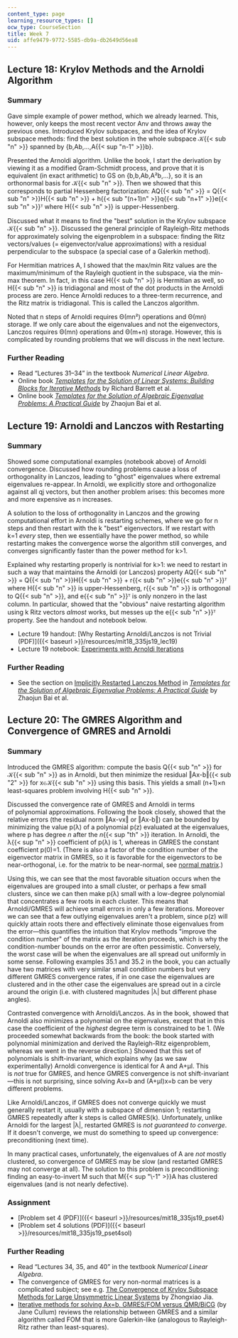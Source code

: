 ```yaml
---
content_type: page
learning_resource_types: []
ocw_type: CourseSection
title: Week 7
uid: affe9479-9772-5585-db9a-db2649d56ea8
---
```


Lecture 18: Krylov Methods and the Arnoldi Algorithm
----------------------------------------------------

### Summary

Gave simple example of power method, which we already learned. This, however, only keeps the most recent vector Anv and throws away the previous ones. Introduced Krylov subspaces, and the idea of Krylov subspace methods: find the best solution in the whole subspace 𝒦{{< sub "n" >}} spanned by {b,Ab,...,A{{< sup "n-1" >}}b}.

Presented the Arnoldi algorithm. Unlike the book, I start the derivation by viewing it as a modified Gram-Schmidt process, and prove that it is equivalent (in exact arithmetic) to GS on {b,b,Ab,A²b,...}, so it is an orthonormal basis for 𝒦{{< sub "n" >}}. Then we showed that this corresponds to partial Hessenberg factorization: AQ{{< sub "n" >}} = Q{{< sub "n" >}}H{{< sub "n" >}} + h{{< sub "(n+1)n" >}}q{{< sub "n+1" >}}e{{< sub "n" >}}ᵀ where H{{< sub "n" >}} is upper-Hessenberg.

Discussed what it means to find the "best" solution in the Krylov subspace 𝒦{{< sub "n" >}}. Discussed the general principle of Rayleigh-Ritz methods for approximately solving the eigenproblem in a subspace: finding the Ritz vectors/values (= eigenvector/value approximations) with a residual perpendicular to the subspace (a special case of a Galerkin method).

For Hermitian matrices A, I showed that the max/min Ritz values are the maximum/minimum of the Rayleigh quotient in the subspace, via the min-max theorem. In fact, in this case H{{< sub "n" >}} is Hermitian as well, so H{{< sub "n" >}} is tridiagonal and most of the dot products in the Arnoldi process are zero. Hence Arnoldi reduces to a three-term recurrence, and the Ritz matrix is tridiagonal. This is called the Lanczos algorithm.

Noted that n steps of Arnoldi requires Θ(mn²) operations and Θ(mn) storage. If we only care about the eigenvalues and not the eigenvectors, Lanczos requires Θ(mn) operations and Θ(m+n) storage. However, this is complicated by rounding problems that we will discuss in the next lecture.

### Further Reading

*   Read “Lectures 31–34” in the textbook _Numerical Linear Algebra_.
*   Online book [_Templates for the Solution of Linear Systems: Building Blocks for Iterative Methods_](http://www.netlib.org/linalg/html_templates/Templates.html) by Richard Barrett et al.
*   Online book [_Templates for the Solution of Algebraic Eigenvalue Problems: A Practical Guide_](http://www.cs.utk.edu/~dongarra/etemplates/book.html) by Zhaojun Bai et al.

Lecture 19: Arnoldi and Lanczos with Restarting
-----------------------------------------------

### Summary

Showed some computational examples (notebook above) of Arnoldi convergence. Discussed how rounding problems cause a loss of orthogonality in Lanczos, leading to "ghost" eigenvalues where extremal eigenvalues re-appear. In Arnoldi, we explicitly store and orthogonalize against all qj vectors, but then another problem arises: this becomes more and more expensive as n increases.

A solution to the loss of orthogonality in Lanczos and the growing computational effort in Arnoldi is restarting schemes, where we go for n steps and then restart with the k "best" eigenvectors. If we restart with k=1 _every_ step, then we essentially have the power method, so while restarting makes the convergence worse the algorithm still converges, and converges significantly faster than the power method for k>1.

Explained why restarting properly is nontrivial for k>1: we need to restart in such a way that maintains the Arnoldi (or Lanczos) property AQ{{< sub "n" >}} = Q{{< sub "n" >}}H{{< sub "n" >}} + r{{< sub "n" >}}e{{< sub "n" >}}ᵀ where H{{< sub "n" >}} is upper-Hessenberg, r{{< sub "n" >}} is orthogonal to Q{{< sub "n" >}}, and e{{< sub "n" >}}ᵀ is only nonzero in the last column. In particular, showed that the "obvious" naive restarting algorithm using k Ritz vectors _almost_ works, but messes up the e{{< sub "n" >}}ᵀ property. See the handout and notebook below.

*   Lecture 19 handout: [Why Restarting Arnoldi/Lanczos is not Trivial (PDF)]({{< baseurl >}}/resources/mit18_335js19_lec19)
*   Lecture 19 notebook: [Experiments with Arnoldi Iterations](http://nbviewer.jupyter.org/github/mitmath/18335/blob/master/notes/Arnoldi.ipynb)

### Further Reading

*   See the section on [Implicitly Restarted Lanczos Method](http://www.cs.utk.edu/~dongarra/etemplates/node117.html) in [_Templates for the Solution of Algebraic Eigenvalue Problems: A Practical Guide_](http://www.cs.utk.edu/~dongarra/etemplates/book.html) by Zhaojun Bai et al.

Lecture 20: The GMRES Algorithm and Convergence of GMRES and Arnoldi
--------------------------------------------------------------------

### Summary

Introduced the GMRES algorithm: compute the basis Q{{< sub "n" >}} for 𝒦{{< sub "n" >}} as in Arnoldi, but then minimize the residual ‖Ax-b‖{{< sub "2" >}} for x∈𝒦{{< sub "n" >}} using this basis. This yields a small (n+1)×n least-squares problem involving H{{< sub "n" >}}.

Discussed the convergence rate of GMRES and Arnoldi in terms of polynomial approximations. Following the book closely, showed that the relative errors (the residual norm ‖Ax-νx‖ or ‖Ax-b‖) can be bounded by minimizing the value p(λ) of a polynomial p(z) evaluated at the eigenvalues, where p has degree _n_ after the _n_{{< sup "th" >}} iteration. In Arnoldi, the λ{{< sup "n" >}} coefficient of p(λ) is 1, whereas in GMRES the constant coefficient p(0)=1. (There is also a factor of the condition number of the eigenvector matrix in GMRES, so it is favorable for the eigenvectors to be near-orthogonal, i.e. for the matrix to be near-normal, see [normal matrix](http://en.wikipedia.org/wiki/Normal_matrix).)

Using this, we can see that the most favorable situation occurs when the eigenvalues are grouped into a small cluster, or perhaps a few small clusters, since we can then make p(λ) small with a low-degree polynomial that concentrates a few roots in each cluster. This means that Arnoldi/GMRES will achieve small errors in only a few iterations. Moreover we can see that a few outlying eigenvalues aren't a problem, since p(z) will quickly attain roots there and effectively eliminate those eigenvalues from the error—this quantifies the intuition that Krylov methods "improve the condition number" of the matrix as the iteration proceeds, which is why the condition-number bounds on the error are often pessimistic. Conversely, the worst case will be when the eigenvalues are all spread out uniformly in some sense. Following examples 35.1 and 35.2 in the book, you can actually have two matrices with very similar small condition numbers but very different GMRES convergence rates, if in one case the eigenvalues are clustered and in the other case the eigenvalues are spread out in a circle around the origin (i.e. with clustered magnitudes |λ| but different phase angles).

Contrasted convergence with Arnoldi/Lanczos. As in the book, showed that Arnoldi also minimizes a polynomial on the eigenvalues, except that in this case the coefficient of the _highest_ degree term is constrained to be 1. (We proceeded somewhat backwards from the book: the book started with polynomial minimization and derived the Rayleigh-Ritz eigenproblem, whereas we went in the reverse direction.) Showed that this set of polynomials is shift-invariant, which explains why (as we saw experimentally) Arnoldi convergence is identical for A and A+μI. This is _not_ true for GMRES, and hence GMRES convergence is not shift-invariant—this is not surprising, since solving Ax=b and (A+μI)x=b can be very different problems.

Like Arnoldi/Lanczos, if GMRES does not converge quickly we must generally restart it, usually with a subspace of dimension 1; restarting GMRES repeatedly after k steps is called GMRES(k). Unfortunately, unlike Arnoldi for the largest |λ|, restarted GMRES is _not guaranteed to converge_. If it doesn't converge, we must do something to speed up convergence: preconditioning (next time).

In many practical cases, unfortunately, the eigenvalues of A are _not_ mostly clustered, so convergence of GMRES may be slow (and restarted GMRES may not converge at all). The solution to this problem is preconditioning: finding an easy-to-invert M such that M{{< sup "\\-1" >}}A has clustered eigenvalues (and is not nearly defective).

### Assignment

*   [Problem set 4 (PDF)]({{< baseurl >}}/resources/mit18_335js19_pset4)
*   [Problem set 4 solutions (PDF)]({{< baseurl >}}/resources/mit18_335js19_pset4sol)

### Further Reading

*   Read “Lectures 34, 35, and 40” in the textbook _Numerical Linear Algebra_.
*   The convergence of GMRES for very non-normal matrices is a complicated subject; see e.g. [The Convergence of Krylov Subspace Methods for Large Unsymmetric Linear Systems](http://citeseer.ist.psu.edu/viewdoc/summary?doi=10.1.1.48.1733) by Zhongxiao Jia.
*   [Iterative methods for solving Ax=b, GMRES/FOM versus QMR/BiCG](http://link.springer.com/article/10.1007%2FBF02127693) (by Jane Cullum) reviews the relationship between GMRES and a similar algorithm called FOM that is more Galerkin-like (analogous to Rayleigh-Ritz rather than least-squares).